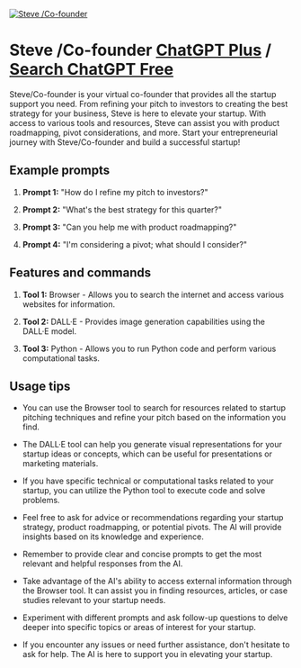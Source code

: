 
[![Steve /Co-founder](https://files.oaiusercontent.com/file-hFNJ8IFRQw7g2EPqWLiMAwnh?se=2123-10-15T22%3A13%3A53Z&sp=r&sv=2021-08-06&sr=b&rscc=max-age%3D31536000%2C%20immutable&rscd=attachment%3B%20filename%3D4d2d3406-66c7-4ab7-8058-4b5ded6f12ec.png&sig=rTqeKrJ0ut42x/43vimybMT1ELCXG%2BRpKDXRAnfF4Nk%3D)](https://chat.openai.com/g/g-jxAExXgXo-steve-co-founder)

# Steve /Co-founder [ChatGPT Plus](https://chat.openai.com/g/g-jxAExXgXo-steve-co-founder) / [Search ChatGPT Free](https://gptcall.net/index.html#/?search=Steve%20%2FCo-founder)

Steve/Co-founder is your virtual co-founder that provides all the startup support you need. From refining your pitch to investors to creating the best strategy for your business, Steve is here to elevate your startup. With access to various tools and resources, Steve can assist you with product roadmapping, pivot considerations, and more. Start your entrepreneurial journey with Steve/Co-founder and build a successful startup!

## Example prompts

1. **Prompt 1:** "How do I refine my pitch to investors?"

2. **Prompt 2:** "What's the best strategy for this quarter?"

3. **Prompt 3:** "Can you help me with product roadmapping?"

4. **Prompt 4:** "I'm considering a pivot; what should I consider?"

## Features and commands

1. **Tool 1:** Browser - Allows you to search the internet and access various websites for information.

2. **Tool 2:** DALL·E - Provides image generation capabilities using the DALL·E model.

3. **Tool 3:** Python - Allows you to run Python code and perform various computational tasks.

## Usage tips

- You can use the Browser tool to search for resources related to startup pitching techniques and refine your pitch based on the information you find.

- The DALL·E tool can help you generate visual representations for your startup ideas or concepts, which can be useful for presentations or marketing materials.

- If you have specific technical or computational tasks related to your startup, you can utilize the Python tool to execute code and solve problems.

- Feel free to ask for advice or recommendations regarding your startup strategy, product roadmapping, or potential pivots. The AI will provide insights based on its knowledge and experience.

- Remember to provide clear and concise prompts to get the most relevant and helpful responses from the AI.

- Take advantage of the AI's ability to access external information through the Browser tool. It can assist you in finding resources, articles, or case studies relevant to your startup needs.

- Experiment with different prompts and ask follow-up questions to delve deeper into specific topics or areas of interest for your startup.

- If you encounter any issues or need further assistance, don't hesitate to ask for help. The AI is here to support you in elevating your startup.


